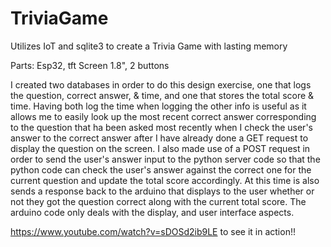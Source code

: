 # TriviaGame
Utilizes IoT and sqlite3 to create a Trivia Game with lasting memory

Parts: Esp32, tft Screen 1.8", 2 buttons

I created two databases in order to do this design exercise, one that logs the question, correct answer, & time, and one that stores the total score & time. Having both log the time when logging the other info is useful as it allows me to easily look up the most recent correct answer corresponding to the question that ha been asked most recently when I check the user's answer to the correct answer after I have already done a GET request to display the question on the screen. I also made use of a POST request in order to send the user's answer input to the python server code so that the python code can check the user's answer against the correct one for the current question and update the total score accordingly. At this time is also sends a response back to the arduino that displays to the user whether or not they got the question correct along with the current total score. The arduino code only deals with the display, and user interface aspects. 

https://www.youtube.com/watch?v=sDOSd2ib9LE to see it in action!!
